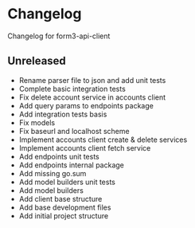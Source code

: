 # Changelog
Changelog for form3-api-client

## Unreleased
- Rename parser file to json and add unit tests
- Complete basic integration tests
- Fix delete account service in accounts client
- Add query params to endpoints package
- Add integration tests basis
- Fix models
- Fix baseurl and localhost scheme
- Implement accounts client create & delete services
- Implement accounts client fetch service
- Add endpoints unit tests
- Add endpoints internal package
- Add missing go.sum
- Add model builders unit tests
- Add model builders
- Add client base structure
- Add base development files
- Add initial project structure